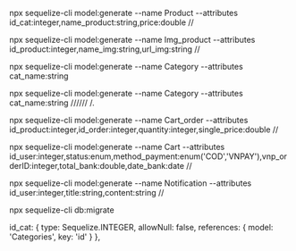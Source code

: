 npx sequelize-cli model:generate --name Product --attributes id_cat:integer,name_product:string,price:double //

npx sequelize-cli model:generate --name Img_product --attributes id_product:integer,name_img:string,url_img:string //

npx sequelize-cli model:generate --name Category --attributes cat_name:string

npx sequelize-cli model:generate --name Category --attributes cat_name:string ////// /.

npx sequelize-cli model:generate --name Cart_order --attributes id_product:integer,id_order:integer,quantity:integer,single_price:double //

npx sequelize-cli model:generate --name Cart --attributes id_user:integer,status:enum,method_payment:enum('COD','VNPAY'),vnp_orderID:integer,total_bank:double,date_bank:date //

npx sequelize-cli model:generate --name Notification --attributes id_user:integer,title:string,content:string //



npx sequelize-cli db:migrate

id_cat: {
        type: Sequelize.INTEGER,
        allowNull: false,
        references: {
          model: 'Categories',
          key: 'id'
        }
      },



